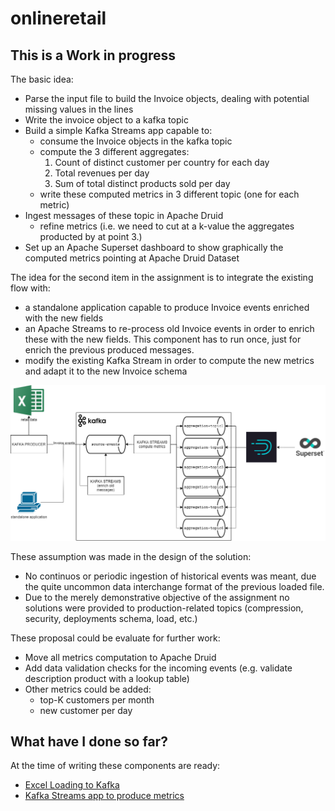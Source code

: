 # onlineretail
## This is a Work in progress

The basic idea:
* Parse the input file to build the Invoice objects, dealing with potential missing values in the lines
* Write the invoice object to a kafka topic
* Build a simple Kafka Streams app capable to:
  - consume the Invoice objects in the kafka topic
  - compute the 3 different aggregates:
    1. Count of distinct customer per country for each day
    1. Total revenues per day
    1. Sum of total distinct products sold per day
  - write these computed metrics in 3 different topic (one for each metric)
* Ingest messages of these topic in Apache Druid
  - refine metrics (i.e. we need to cut at a k-value the aggregates producted by at point 3.)
* Set up an Apache Superset dashboard to show graphically the computed metrics pointing at Apache Druid Dataset


The idea for the second item in the assignment is to integrate the existing flow with:
* a standalone application capable to produce Invoice events enriched with the new fields
* an Apache Streams to re-process old Invoice events in order to enrich these with the new fields. This component has to run once, just for enrich the previous produced messages.
* modify the existing Kafka Stream in order to compute the new metrics and adapt it to the new Invoice schema

![basic idea](https://github.com/antfranzoso/onlineretail/blob/master/diag.png?raw=true)

These assumption was made in the design of the solution:
* No continuos or periodic ingestion of historical events was meant, due the quite uncommon data interchange format of the previous loaded file. 
* Due to the merely demonstrative objective of the assignment no solutions were provided to production-related topics (compression, security, deployments schema, load, etc.)

These proposal could be evaluate for further work:
* Move all metrics computation to Apache Druid
* Add data validation checks for the incoming events (e.g. validate description product with a lookup table)
* Other metrics could be added:
  * top-K customers per month
  * new customer per day
  
## What have I done so far?
At the time of writing these components are ready:
* [Excel Loading to Kafka](https://github.com/antfranzoso/onlineretail/blob/master/src/main/scala/com/finconsgroup/onlineretail/excel/SourceOnlineRetailExcelProducer.scala)
* [Kafka Streams app to produce metrics](https://github.com/antfranzoso/onlineretail/blob/master/src/main/scala/com/finconsgroup/onlineretail/stream/OnlineRetailStream.scala)
